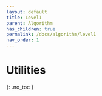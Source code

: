 ```yaml
---
layout: default
title: Level1
parent: Algorithm
has_children: true
permalink: /docs/algorithm/level1
nav_order: 1
---
```


# Utilities
{: .no_toc }

